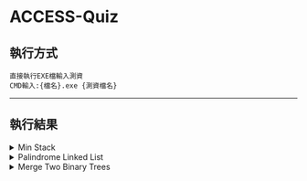 # ACCESS-Quiz

<h2>執行方式</h2>
  
    直接執行EXE檔輸入測資  
    CMD輸入:{檔名}.exe {測資檔名}

---------------------------------------------------------------------------------

<h2>執行結果</h2>

<details>
 <summary>Min Stack</summary>
    <img align="center" src="https://github.com/axuy312/ACCESS-Quiz/blob/main/Description/Min%20Stack.JPG" />
</details>

<details>
 <summary>Palindrome Linked List</summary>
    <img align="center" src="https://github.com/axuy312/ACCESS-Quiz/blob/main/Description/Palindrome%20Linked%20List-1.JPG" />
    <img align="center" src="https://github.com/axuy312/ACCESS-Quiz/blob/main/Description/Palindrome%20Linked%20List-2.JPG" />
</details>

<details>
 <summary>Merge Two Binary Trees</summary>
    <img align="center" src="https://github.com/axuy312/ACCESS-Quiz/blob/main/Description/Merge%20Two%20Binary%20Trees.JPG" />
</details>
